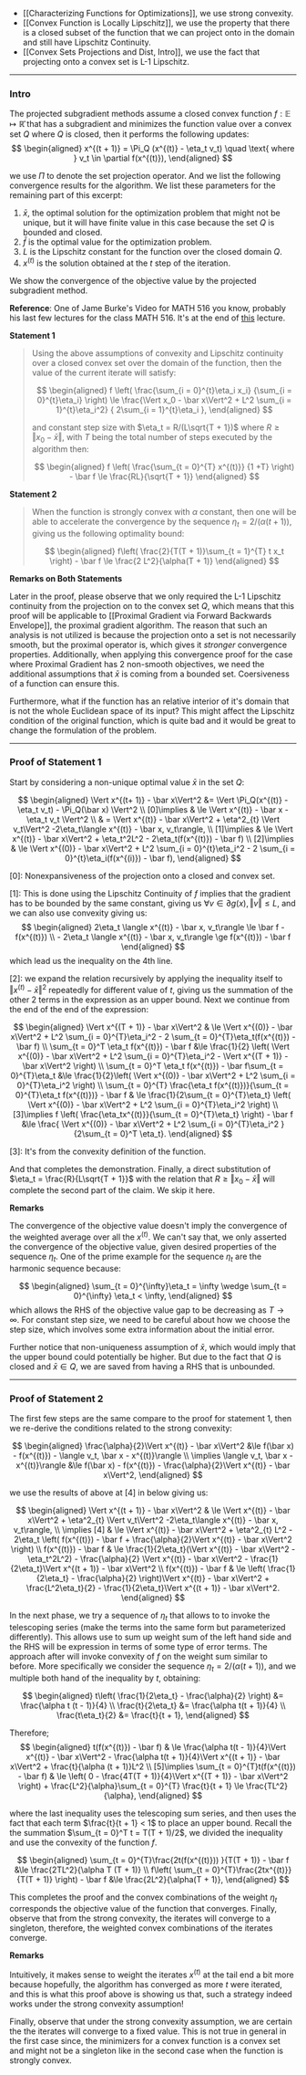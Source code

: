 - [[Characterizing Functions for Optimizations]], we use strong convexity. 
- [[Convex Function is Locally Lipschitz]], we use the property that there is a closed subset of the function that we can project onto in the domain and still have Lipschitz Continuity. 
- [[Convex Sets Projections and Dist, Intro]], we use the fact that projecting onto a convex set is L-1 Lipschitz. 


---
### **Intro**

The projected subgradient methods assume a closed convex function $f:\mathbb E \mapsto \mathbb{\bar R}$ that has a subgradient and minimizes the function value over a convex set $Q$ where $Q$ is closed, then it performs the following updates: 
$$
\begin{aligned}
    x^{(t + 1)} = \Pi_Q (x^{(t)} - \eta_t v_t) \quad \text{ where } v_t \in \partial f(x^{(t)}), 
\end{aligned}
$$

we use $\Pi$ to denote the set projection operator. And we list the following convergence results for the algorithm. We list these parameters for the remaining part of this excerpt: 

1. $\bar x$, the optimal solution for the optimization problem that might not be unique, but it will have finite value in this case because the set $Q$ is bounded and closed. 
2. $\bar f$ is the optimal value for the optimization problem. 
3. $L$ is the Lipschitz constant for the function over the closed domain $Q$. 
4. $x^{(t)}$ is the solution obtained at the $t$ step of the iteration. 

We show the convergence of the objective value by the projected subgradient method. 

**Reference**: One of Jame Burke's Video for MATH 516 you know, probably his last few lectures for the class MATH 516. It's at the end of [this](https://sites.math.washington.edu/~burke/crs/516-21/recorded-lectures/051921.mp4) lecture. 


**Statement 1**

> Using the above assumptions of convexity and Lipschitz continuity over a closed convex set over the domain of the function, then the value of the current iterate will satisfy: 
> 
> $$
> \begin{aligned}
>     f \left(
>         \frac{\sum_{i = 0}^{t}\eta_i x_i}
>         {\sum_{i = 0}^{t}\eta_i} 
>     \right)
>     \le 
>     \frac{\Vert x_0 - \bar x\Vert^2 + L^2 \sum_{i = 1}^{t}\eta_i^2}
>     {
>         2\sum_{i = 1}^{t}\eta_i
>     }, 
> \end{aligned}
> $$
> 
> and constant step size with $\eta_t = R/(L\sqrt{T + 1})$ where $R \ge \Vert x_0 - \bar x\Vert$, with $T$ being the total number of steps executed by the algorithm then:
> 
> $$
> \begin{aligned}
>     f \left(
>         \frac{\sum_{t = 0}^{T} x^{(t)}}
>         {1 +T}
>     \right) - \bar f \le 
>     \frac{RL}{\sqrt{T + 1}}
> \end{aligned}
> $$


**Statement 2**

> When the function is strongly convex with $\alpha$ constant, then one will be able to accelerate the convergence by the sequence $\eta_t = 2/(\alpha(t + 1))$, giving us the following optimality bound: 
> 
> $$
> \begin{aligned}
>     f\left(
>         \frac{2}{T(T + 1)}\sum_{t = 1}^{T} t x_t
>     \right) - \bar f
>     \le 
>     \frac{2 L^2}{\alpha(T + 1)}
> \end{aligned}
> $$


**Remarks on Both Statements**

Later in the proof, please observe that we only required the L-1 Lipschitz continuity from the projection on to the convex set $Q$, which means that this proof will be applicable to [[Proximal Gradient via Forward Backwards Envelope]], the proximal gradient algorithm. The reason that such an analysis is not utilized is because the projection onto a set is not necessarily smooth, but the proximal operator is, which gives it *stronger* convergence properties. Additionally, when applying this convergence proof for the case where Proximal Gradient has 2 non-smooth objectives, we need the additional assumptions that $\bar x$ is coming from a bounded set. Coersiveness of a function can ensure this. 

Furthermore, what if the function has an relative interior of it's domain that is not the whole Euclidean space of its input? This might affect the Lipschitz condition of the original function, which is quite bad and it would be great to change the formulation of the problem. 


---
### **Proof of Statement 1**

Start by considering a non-unique optimal value $\bar x$ in the set $Q$: 

$$
\begin{aligned}
    \Vert x^{(t+ 1)} - \bar x\Vert^2 
    &= 
    \Vert 
        \Pi_Q(x^{(t)} - \eta_t v_t) - 
        \Pi_Q(\bar x)
    \Vert^2
    \\
    [0]\implies & \le \Vert 
        x^{(t)} - \bar x - \eta_t v_t
    \Vert^2
    \\
    & = \Vert x^{(t)} - \bar x\Vert^2 + \eta^2_{t} \Vert v_t\Vert^2
    -2\eta_t\langle x^{(t)} - \bar x, v_t\rangle, 
    \\
    [1]\implies & \le 
    \Vert x^{(t)} - \bar x\Vert^2 + \eta_t^2L^2 - 2\eta_t(f(x^{(t)}) - \bar f)
    \\
    [2]\implies
    & \le \Vert x^{(0)} - \bar x\Vert^2 + L^2 \sum_{i = 0}^{t}\eta_i^2 - 2 \sum_{i = 0}^{t}\eta_i(f(x^{(i)}) - \bar f), 
\end{aligned}
$$

\[0\]: Nonexpansiveness of the projection onto a closed and convex set. 

\[1\]: This is done using the Lipschitz Continuity of $f$ implies that the gradient has to be bounded by the same constant, giving us $\forall v \in \partial g(x), \Vert v\Vert \le L$, and we can also use convexity giving us: 
$$
\begin{aligned}
    2\eta_t \langle x^{(t)} - \bar x, v_t\rangle \le  \bar f - f(x^{(t)})
    \\
    - 2\eta_t \langle x^{(t)} - \bar x, v_t\rangle \ge f(x^{(t)}) - \bar f
\end{aligned}
$$
which lead us the inequality on the 4th line. 

\[2\]: we expand the relation recursively by applying the inequality itself to $\Vert x^{(t)} - \bar x \Vert^2$ repeatedly for different value of $t$, giving us the summation of the other 2 terms in the expression as an upper bound. Next we continue from the end of the end of the expression: 

$$
\begin{aligned}
    \Vert x^{(T + 1)} - \bar x\Vert^2 
    & \le \Vert x^{(0)} - \bar x\Vert^2 + L^2 \sum_{i = 0}^{T}\eta_i^2 - 2
    \sum_{t = 0}^{T}\eta_t(f(x^{(t)}) - \bar f)
    \\
    \sum_{t = 0}^T \eta_t f(x^{(t)}) - \bar f
    &\le \frac{1}{2}
    \left(
        \Vert x^{(0)} - \bar x\Vert^2 + L^2 \sum_{i = 0}^{T}\eta_i^2
         - \Vert x^{(T + 1)} - \bar x\Vert^2
    \right)
    \\
    \sum_{t = 0}^T \eta_t f(x^{(t)}) - \bar f\sum_{t = 0}^{T}\eta_t
    &\le 
    \frac{1}{2}\left(
        \Vert x^{(0)} - \bar x\Vert^2 + L^2 \sum_{i = 0}^{T}\eta_i^2
    \right)
    \\
    \sum_{t = 0}^{T} \frac{\eta_t f(x^{(t)})}{\sum_{t = 0}^{T}\eta_t f(x^{(t)})} - \bar f 
    & \le 
    \frac{1}{2\sum_{t = 0}^{T}\eta_t} \left(
        \Vert x^{(0)} - \bar x\Vert^2 + L^2 \sum_{i = 0}^{T}\eta_i^2
    \right)
    \\ [3]\implies 
    f \left(
        \frac{\eta_tx^{(t)}}{\sum_{t = 0}^{T}\eta_t} 
    \right) - \bar f
    &\le 
    \frac{
        \Vert x^{(0)} - \bar x\Vert^2 + L^2 \sum_{i = 0}^{T}\eta_i^2
    }{2\sum_{t = 0}^T \eta_t}. 
\end{aligned}
$$

\[3\]: It's from the convexity definition of the function. 

And that completes the demonstration. Finally, a direct substitution of $\eta_t = \frac{R}{L\sqrt{T + 1}}$ with the relation that $R \ge \Vert x_0 - \bar x\Vert$ will complete the second part of the claim. We skip it here. 

**Remarks**

The convergence of the objective value doesn't imply the convergence of the weighted average over all the $x^{(t)}$. We can't say that, we only asserted the convergence of the objective value, given desired properties of the sequence $\eta_t$. One of the prime example for the sequence $\eta_t$ are the harmonic sequence because: 

$$
\begin{aligned}
    \sum_{t = 0}^{\infty}\eta_t  = \infty \wedge \sum_{t = 0}^{\infty} \eta_t < \infty, 
\end{aligned}
$$
which allows the RHS of the objective value gap to be decreasing as $T \rightarrow \infty$. For constant step size, we need to be careful about how we choose the step size, which involves some extra information about the initial error. 

Further notice that non-uniqueness assumption of $\bar x$, which would imply that the upper bound could potentially be higher. But due to the fact that $Q$ is closed and $\bar x\in Q$, we are saved from having a RHS that is unbounded. 

---
### **Proof of Statement 2**

The first few steps are the same compare to the proof for statement 1, then we re-derive the conditions related to the strong convexity: 

$$
\begin{aligned}
    \frac{\alpha}{2}\Vert x^{(t)} - \bar x\Vert^2 
    &\le 
    f(\bar x) -  f(x^{(t)}) - \langle v_t, \bar x - x^{(t)}\rangle
    \\
    \implies
    \langle v_t, \bar x - x^{(t)}\rangle 
    &\le 
    f(\bar x) -  f(x^{(t)}) - \frac{\alpha}{2}\Vert x^{(t)} - \bar x\Vert^2, 
\end{aligned}
$$

we use the results of above at \[4\] in below giving us: 

$$
\begin{aligned}
    \Vert x^{(t + 1)} - \bar x\Vert^2
    & \le \Vert x^{(t)} - \bar x\Vert^2 + \eta^2_{t} \Vert v_t\Vert^2
    -2\eta_t\langle x^{(t)} - \bar x, v_t\rangle, 
    \\
    \implies [4] & \le \Vert x^{(t)} - \bar x\Vert^2 + \eta^2_{t} L^2
    - 2\eta_t
    \left(
        f(x^{(t)}) - \bar f + \frac{\alpha}{2}\Vert x^{(t)} - \bar x\Vert^2
    \right)
    \\
    f(x^{(t)}) - \bar f
    & \le 
    \frac{1}{2\eta_t}(\Vert x^{(t)} - \bar x\Vert^2 - \eta_t^2L^2)
    -
    \frac{\alpha}{2}
    \Vert x^{(t)} - \bar x\Vert^2
    - 
    \frac{1}{2\eta_t}\Vert x^{(t + 1)} - \bar x\Vert^2
    \\
    f(x^{(t)}) - \bar f
    & \le 
    \left(
        \frac{1}{2\eta_t} - \frac{\alpha}{2}
    \right)\Vert x^{(t)} - \bar x\Vert^2
    + \frac{L^2\eta_t}{2} - \frac{1}{2\eta_t}\Vert x^{(t + 1)} - \bar x\Vert^2. 
\end{aligned}
$$

In the next phase, we try a sequence of $\eta_t$ that allows to to invoke the telescoping series (make the terms into the same form but parameterized differently). This allows use to sum up weight sum of the left hand side and the RHS will be expression in terms of some type of error terms. The approach after will invoke convexity of $f$ on the weight sum similar to before. More specifically we consider the sequence $\eta_t = 2/(\alpha(t + 1))$, and we multiple both hand of the inequality by $t$, obtaining: 

$$
\begin{aligned}
    t\left(
        \frac{1}{2\eta_t} - \frac{\alpha}{2}
    \right) &= \frac{\alpha t (t - 1)}{4}
    \\
    \frac{t}{2\eta_t} &= \frac{\alpha t(t + 1)}{4}
    \\
    \frac{t\eta_t}{2} &= \frac{t}{t + 1}, 
\end{aligned}
$$

Therefore; 
$$
\begin{aligned}
    t(f(x^{(t)}) - \bar f) & \le 
    \frac{\alpha t(t - 1)}{4}\Vert x^{(t)} - \bar x\Vert^2
    -
    \frac{\alpha t(t + 1)}{4}\Vert x^{(t + 1)} - \bar x\Vert^2
    + \frac{t}{\alpha (t + 1)}L^2
    \\
    [5]\implies 
    \sum_{t = 0}^{T}t(f(x^{(t)}) - \bar f) 
    & \le 
    \left(
        0 - \frac{4T(T + 1)}{4}\Vert x^{(T + 1)} - \bar x\Vert^2
    \right)
    + 
    \frac{L^2}{\alpha}\sum_{t = 0}^{T} \frac{t}{t + 1} \le \frac{TL^2}{\alpha}, 
\end{aligned}
$$

where the last inequality uses the telescoping sum series, and then uses the fact that each term $\frac{t}{t + 1} < 1$ to place an upper bound. Recall the the summation $\sum_{t = 0}^T t = T(T + 1)/2$, we divided the inequality and use the convexity of the function $f$. 

$$
\begin{aligned}
    \sum_{t = 0}^{T}\frac{2t(f(x^{(t)})) }{T(T + 1)} - \bar f 
    &\le 
    \frac{2TL^2}{\alpha T (T + 1)}
    \\
    f\left(
        \sum_{t = 0}^{T}\frac{2tx^{(t)}}{T(T + 1)}
    \right) - \bar f
    &\le 
    \frac{2L^2}{\alpha(T + 1)}, 
\end{aligned}
$$

This completes the proof and the convex combinations of the weight $\eta_t$ corresponds the objective value of the function that converges. Finally, observe that from the strong convexity, the iterates will converge to a singleton, therefore, the weighted convex combinations of the iterates converge. 


**Remarks**

Intuitively, it makes sense to weight the iterates $x^{(t)}$ at the tail end a bit more because hopefully, the algorithm has converged as more $t$ were iterated, and this is what this proof above is showing us that, such a strategy indeed works under the strong convexity assumption! 

Finally, observe that under the strong convexity assumption, we are certain the the iterates will converge to a fixed value. This is not true in general in the first case since, the minimizers for a convex function is a convex set and might not be a singleton like in the second case when the function is strongly convex. 